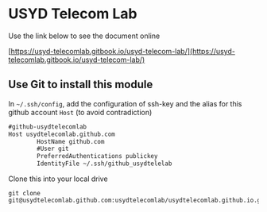 # USYD Telecom Lab

Use the link below to see the document online

[https://usyd-telecomlab.gitbook.io/usyd-telecom-lab/](https://usyd-telecomlab.gitbook.io/usyd-telecom-lab/)

## Use Git to install this module



In `~/.ssh/config`, add the configuration of ssh-key and the alias for this github account `Host` (to avoid contradiction)

```markdown
#github-usydtelecomlab
Host usydtelecomlab.github.com
        HostName github.com
        #User git
        PreferredAuthentications publickey
        IdentityFile ~/.ssh/github_usydtelelab
```



Clone this into your local drive

```
git clone git@usydtelecomlab.github.com:usydtelecomlab/usydtelecomlab.github.io.git
```
